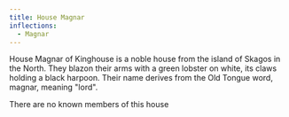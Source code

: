 ```yaml
---
title: House Magnar
inflections:
  - Magnar
---
```


House Magnar of Kinghouse is a noble house from the island of Skagos in the North. They blazon their arms with a green lobster on white, its claws holding a black harpoon. Their name derives from the Old Tongue word, magnar, meaning "lord".

There are no known members of this house


